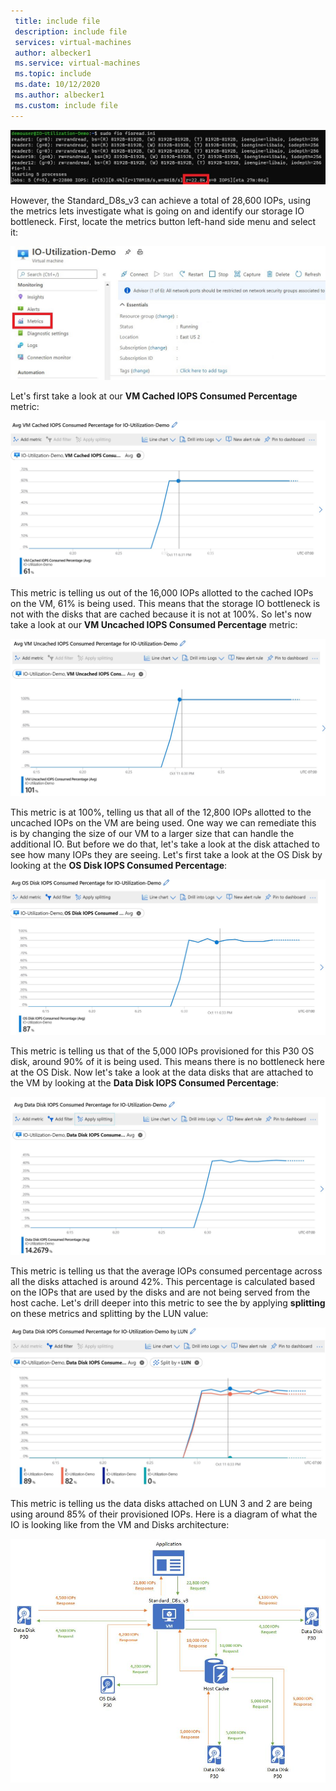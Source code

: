 ```yaml
---
 title: include file
 description: include file
 services: virtual-machines
 author: albecker1
 ms.service: virtual-machines
 ms.topic: include
 ms.date: 10/12/2020
 ms.author: albecker1
 ms.custom: include file
---
```

![Metrics Menu](media/vm-disk-performance/utilization-metrics-example/fio-output.jpg)

However, the Standard_D8s_v3 can achieve a total of 28,600 IOPs, using the metrics lets investigate what is going on and identify our storage IO bottleneck. First, locate the metrics button left-hand side menu and select it:

![Metrics Menu](media/vm-disk-performance/utilization-metrics-example/metrics-menu.jpg)

Let's first take a look at our **VM Cached IOPS Consumed Percentage** metric:

![VM Cached IOPS Consumed Percentage](media/vm-disk-performance/utilization-metrics-example/vm-cached.jpg)

This metric is telling us out of the 16,000 IOPs allotted to the cached IOPs on the VM, 61% is being used. This means that the storage IO bottleneck is not with the disks that are cached because it is not at 100%. So let's now take a look at our **VM Uncached IOPS Consumed Percentage** metric:

![VM Uncached IOPS Consumed Percentage](media/vm-disk-performance/utilization-metrics-example/vm-uncached.jpg)

This metric is at 100%, telling us that all of the 12,800 IOPs allotted to the uncached IOPs on the VM are being used. One way we can remediate this is by changing the size of our VM to a larger size that can handle the additional IO. But before we do that, let's take a look at the disk attached to see how many IOPs they are seeing. Let's first take a look at the OS Disk by looking at the **OS Disk IOPS Consumed Percentage**:

![OS Disk IOPS Consumed Percentage](media/vm-disk-performance/utilization-metrics-example/os-disk.jpg)

This metric is telling us that of the 5,000 IOPs provisioned for this P30 OS disk, around 90% of it is being used. This means there is no bottleneck here at the OS Disk. Now let's take a look at the data disks that are attached to the VM by looking at the **Data Disk IOPS Consumed Percentage**:

![Data Disk IOPS Consumed Percentage](media/vm-disk-performance/utilization-metrics-example/data-disks-no-splitting.jpg)

This metric is telling us that the average IOPs consumed percentage across all the disks attached is around 42%. This percentage is calculated based on the IOPs that are used by the disks and are not being served from the host cache. Let's drill deeper into this metric to see the by applying **splitting** on these metrics and splitting by the LUN value:

![Data Disk IOPS Consumed Percentage With Splitting](media/vm-disk-performance/utilization-metrics-example/data-disks-splitting.jpg)

This metric is telling us the data disks attached on LUN 3 and 2 are being using around 85% of their provisioned IOPs. Here is a diagram of what the IO is looking like from the VM and Disks architecture:

![Storage IO metrics example diagram](media/vm-disk-performance/utilization-metrics-example/metrics-diagram.jpg)
